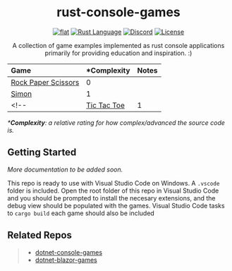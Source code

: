 <h1 align="center">
	rust-console-games
</h1>

<p align="center">
	<a href="https://github.com/ZacharyPatten/rust-console-games" alt="GitHub repo"><img alt="flat" src="https://img.shields.io/badge/github-repo-black?logo=github&amp;style=flat"></a>
	<a href="https://github.com/rust-lang/rust"><img src="https://img.shields.io/badge/language-rust-dea584?logo=rust" title="Rust Language"></a>
	<a href="https://discord.gg/4XbQbwF" alt="Discord"><img src="https://img.shields.io/discord/557244925712924684?logo=discord&logoColor=ffffff&color=7389D8" title="Go To Discord Server" alt="Discord"/></a>
	<a href="https://github.com/ZacharyPatten/rust-console-games/blob/main/LICENSE" alt="License"><img src="https://img.shields.io/badge/license-MIT-green.svg" title="Go To License" alt="License"/></a>
</p>

<p align="center">
	A collection of game examples implemented as rust console applications primarily for providing education and inspiration. :)
</p>

|Game|\*Complexity|Notes|
|:-|:-|:-|
|[Rock Paper Scissors](https://github.com/ZacharyPatten/rust-console-games/tree/main/games/rock-paper-scissors)|0||
|[Simon](https://github.com/ZacharyPatten/rust-console-games/tree/main/games/simon)|1||
<!--|[Tic Tac Toe](https://github.com/ZacharyPatten/rust-console-games/tree/main/games/tic-tac-toe)|1||-->

_\***Complexity**: a relative rating for how complex/advanced the source code is._

## Getting Started

_More documentation to be added soon._

This repo is ready to use with Visual Studio Code on Windows. A `.vscode` folder is included. Open the root folder of this repo in Visual Studio Code and you should be prompted to install the necesary extensions, and the debug view should be populated with the games. Visual Studio Code tasks to `cargo build` each game should also be included

## Related Repos

> - [dotnet-console-games](https://github.com/ZacharyPatten/dotnet-console-games)
> - [dotnet-blazor-games](https://github.com/ZacharyPatten/dotnet-blazor-games)
